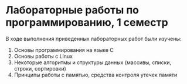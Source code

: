 # Лабораторные работы по программированию, 1 семестр
В ходе выполнения приведенных лабораторных работ были изучены:
1. Основы программирования на языке С
2. Основы работы с Linux
3. Некоторые алгоритмы и структуры данных (массивы, списки, строки, сортировки)
4. Принципы работы с памятью, средства контроля утечек памяти

